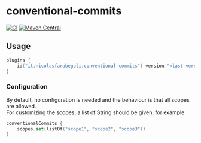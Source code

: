 # conventional-commits

[![CI](https://github.com/nicolasfara/conventional-commits/actions/workflows/build-release.yml/badge.svg)](https://github.com/nicolasfara/conventional-commits/actions/workflows/build-release.yml)
[![Maven Central](https://maven-badges.herokuapp.com/maven-central/it.nicolasfarabegoli/conventional-commits/badge.svg)](https://maven-badges.herokuapp.com/maven-central/it.nicolasfarabegoli/conventional-commits)

## Usage
```kotlin
plugins {
    id("it.nicolasfarabegoli.conventional-commits") version "<last-version>"
}
```

### Configuration

By default, no configuration is needed and the behaviour is that all scopes are allowed.  
For customizing the scopes, a list of String should be given, for example:

```kotlin
conventionalCommits {
    scopes.set(listOf("scope1", "scope2", "scope3"))
}
```